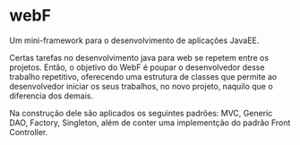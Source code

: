 # webF
Um mini-framework para o desenvolvimento de aplicações JavaEE.

Certas tarefas no desenvolvimento java para web se repetem entre os projetos.
Então, o objetivo do WebF é poupar o desenvolvedor desse trabalho repetitivo, 
oferecendo uma estrutura de classes que permite ao desenvolvedor iniciar os seus
trabalhos, no novo projeto, naquilo que o diferencia dos demais.

Na construção dele são aplicados os seguintes padrões: MVC, Generic DAO, Factory, Singleton,
além de conter uma implementção do padrão Front Controller. 
